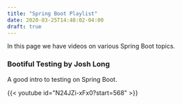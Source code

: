 ```yaml
---
title: "Spring Boot Playlist"
date: 2020-03-25T14:48:02-04:00
draft: true
---
```


In this page we have videos on various Spring Boot topics.

### Bootiful Testing by Josh Long

A good intro to testing on Spring Boot.

{{< youtube id="N24JZi-xFx0?start=568" >}}